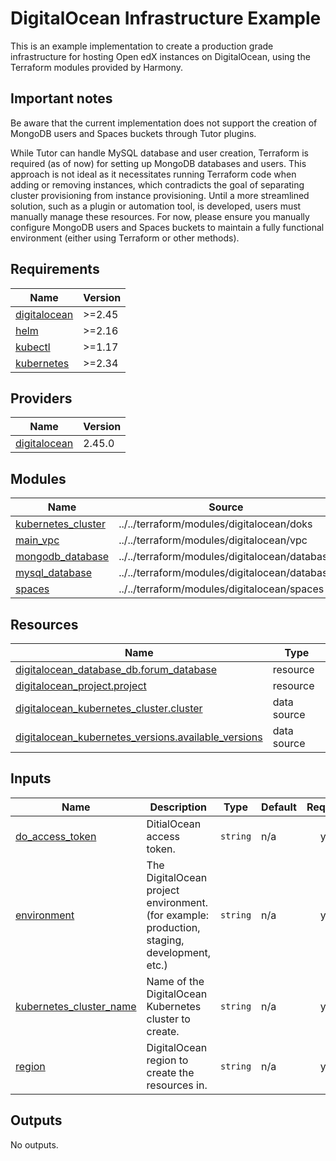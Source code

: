# DigitalOcean Infrastructure Example

This is an example implementation to create a production grade infrastructure for hosting Open edX instances on DigitalOcean, using the Terraform modules provided by Harmony.

## Important notes

Be aware that the current implementation does not support the creation of MongoDB users and Spaces buckets through Tutor plugins.

While Tutor can handle MySQL database and user creation, Terraform is required (as of now) for setting up MongoDB databases and users. This approach is not ideal as it necessitates running Terraform code when adding or removing instances, which contradicts the goal of separating cluster provisioning from instance provisioning. Until a more streamlined solution, such as a plugin or automation tool, is developed, users must manually manage these resources. For now, please ensure you manually configure MongoDB users and Spaces buckets to maintain a fully functional environment (either using Terraform or other methods).

## Requirements

| Name | Version |
|------|---------|
| <a name="requirement_digitalocean"></a> [digitalocean](#requirement\_digitalocean) | >=2.45 |
| <a name="requirement_helm"></a> [helm](#requirement\_helm) | >=2.16 |
| <a name="requirement_kubectl"></a> [kubectl](#requirement\_kubectl) | >=1.17 |
| <a name="requirement_kubernetes"></a> [kubernetes](#requirement\_kubernetes) | >=2.34 |

## Providers

| Name | Version |
|------|---------|
| <a name="provider_digitalocean"></a> [digitalocean](#provider\_digitalocean) | 2.45.0 |

## Modules

| Name | Source | Version |
|------|--------|---------|
| <a name="module_kubernetes_cluster"></a> [kubernetes\_cluster](#module\_kubernetes\_cluster) | ../../terraform/modules/digitalocean/doks | n/a |
| <a name="module_main_vpc"></a> [main\_vpc](#module\_main\_vpc) | ../../terraform/modules/digitalocean/vpc | n/a |
| <a name="module_mongodb_database"></a> [mongodb\_database](#module\_mongodb\_database) | ../../terraform/modules/digitalocean/database | n/a |
| <a name="module_mysql_database"></a> [mysql\_database](#module\_mysql\_database) | ../../terraform/modules/digitalocean/database | n/a |
| <a name="module_spaces"></a> [spaces](#module\_spaces) | ../../terraform/modules/digitalocean/spaces | n/a |

## Resources

| Name | Type |
|------|------|
| [digitalocean_database_db.forum_database](https://registry.terraform.io/providers/digitalocean/digitalocean/latest/docs/resources/database_db) | resource |
| [digitalocean_project.project](https://registry.terraform.io/providers/digitalocean/digitalocean/latest/docs/resources/project) | resource |
| [digitalocean_kubernetes_cluster.cluster](https://registry.terraform.io/providers/digitalocean/digitalocean/latest/docs/data-sources/kubernetes_cluster) | data source |
| [digitalocean_kubernetes_versions.available_versions](https://registry.terraform.io/providers/digitalocean/digitalocean/latest/docs/data-sources/kubernetes_versions) | data source |

## Inputs

| Name | Description | Type | Default | Required |
|------|-------------|------|---------|:--------:|
| <a name="input_do_access_token"></a> [do\_access\_token](#input\_do\_access\_token) | DitialOcean access token. | `string` | n/a | yes |
| <a name="input_environment"></a> [environment](#input\_environment) | The DigitalOcean project environment. (for example: production, staging, development, etc.) | `string` | n/a | yes |
| <a name="input_kubernetes_cluster_name"></a> [kubernetes\_cluster\_name](#input\_kubernetes\_cluster\_name) | Name of the DigitalOcean Kubernetes cluster to create. | `string` | n/a | yes |
| <a name="input_region"></a> [region](#input\_region) | DigitalOcean region to create the resources in. | `string` | n/a | yes |

## Outputs

No outputs.
